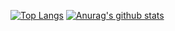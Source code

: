 [![Top Langs](https://github-readme-stats.vercel.app/api/top-langs/?username=F7ionsy&hide=html)](https://github.com/anuraghazra/github-readme-stats)
[![Anurag's github stats](https://github-readme-stats.vercel.app/api?username=F7ionsy&show_icons=true&theme=radical)](https://github.com/anuraghazra/github-readme-stats)

<!--
**F7ionsy/F7ionsy** is a ✨ _special_ ✨ repository because its `README.md` (this file) appears on your GitHub profile.

Here are some ideas to get you started:

- 🔭 I’m currently working on ...
- 🌱 I’m currently learning ...
- 👯 I’m looking to collaborate on ...
- 🤔 I’m looking for help with ...
- 💬 Ask me about ...
- 📫 How to reach me: ...
- 😄 Pronouns: ...
- ⚡ Fun fact: ...
-->
